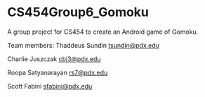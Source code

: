 # CS454Group6_Gomoku
A group project for CS454 to create an Android game of Gomoku.

Team members: 
Thaddeus Sundin
tsundin@pdx.edu

Charlie Juszczak
cbj3@pdx.edu

Roopa Satyanarayan
rs7@pdx.edu

Scott Fabini
sfabini@pdx.edu
